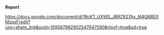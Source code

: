 **Report**


https://docs.google.com/document/d/19cKT_UXWS_JBRZR27Ax_M4Q6BEXMzpsF/edit?usp=share_link&ouid=109587962902547647590&rtpof=true&sd=true


